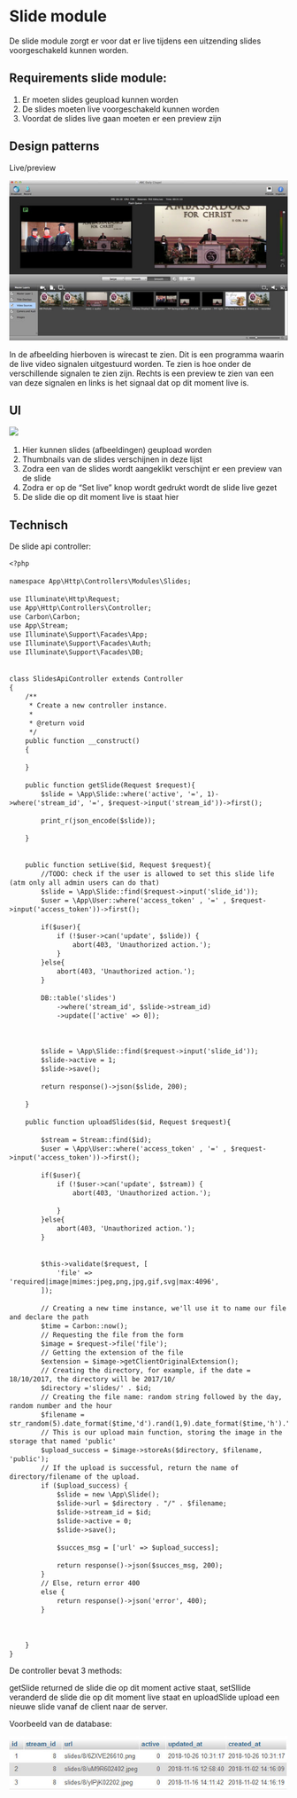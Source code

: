 # Slide module

De slide module zorgt er voor dat er live tijdens een uitzending slides voorgeschakeld kunnen worden. 



## Requirements slide module:

1. Er moeten slides geupload kunnen worden
2. De slides moeten live voorgeschakeld kunnen worden
3. Voordat de slides live gaan moeten er een preview zijn

## Design patterns

Live/preview

![](../../.gitbook/assets/afbeelding%20%281%29.png)

In de afbeelding hierboven is wirecast te zien. Dit is een programma waarin de live video signalen uitgestuurd worden. Te zien is hoe onder de verschillende signalen te zien zijn. Rechts is een preview te zien van een van deze signalen en links is het signaal dat op dit moment live is.



## UI

![](https://lh6.googleusercontent.com/2cv4N9MU2BaTqa5tNSDfb2aYzB30pGa_lLCeqoUF8kqTZ9gvJuK4b0kl7dojN2fhcHfABndbnmpbwcNTGTHf9hKaCtLWUQsOBBY5wYYQyrK7GoYrt0kbwwacxmQaNQZXFee1Ausl)

1. Hier kunnen slides \(afbeeldingen\) geupload worden
2. Thumbnails van de slides verschijnen in deze lijst
3. Zodra een van de slides wordt aangeklikt verschijnt er een preview van de slide
4. Zodra er op de “Set live” knop wordt gedrukt wordt de slide live gezet
5. De slide die op dit moment live is staat hier



## Technisch

De slide api controller:

```text
<?php

namespace App\Http\Controllers\Modules\Slides;

use Illuminate\Http\Request;
use App\Http\Controllers\Controller;
use Carbon\Carbon;
use App\Stream;
use Illuminate\Support\Facades\App;
use Illuminate\Support\Facades\Auth;
use Illuminate\Support\Facades\DB;


class SlidesApiController extends Controller
{
    /**
     * Create a new controller instance.
     *
     * @return void
     */
    public function __construct()
    {

    }

    public function getSlide(Request $request){
        $slide = \App\Slide::where('active', '=', 1)->where('stream_id', '=', $request->input('stream_id'))->first();

        print_r(json_encode($slide));

    }


    public function setLive($id, Request $request){
        //TODO: check if the user is allowed to set this slide life (atm only all admin users can do that)
        $slide = \App\Slide::find($request->input('slide_id'));
        $user = \App\User::where('access_token' , '=' , $request->input('access_token'))->first();

        if($user){
            if (!$user->can('update', $slide)) {
                abort(403, 'Unauthorized action.');
            }
        }else{
            abort(403, 'Unauthorized action.');
        }

        DB::table('slides')
            ->where('stream_id', $slide->stream_id)
            ->update(['active' => 0]);



        $slide = \App\Slide::find($request->input('slide_id'));
        $slide->active = 1;
        $slide->save();

        return response()->json($slide, 200);

    }

    public function uploadSlides($id, Request $request){

        $stream = Stream::find($id);
        $user = \App\User::where('access_token' , '=' , $request->input('access_token'))->first();

        if($user){
            if (!$user->can('update', $stream)) {
                abort(403, 'Unauthorized action.');

            }
        }else{
            abort(403, 'Unauthorized action.');
        }


        $this->validate($request, [
            'file' => 'required|image|mimes:jpeg,png,jpg,gif,svg|max:4096',
        ]);

        // Creating a new time instance, we'll use it to name our file and declare the path
        $time = Carbon::now();
        // Requesting the file from the form
        $image = $request->file('file');
        // Getting the extension of the file
        $extension = $image->getClientOriginalExtension();
        // Creating the directory, for example, if the date = 18/10/2017, the directory will be 2017/10/
        $directory ='slides/' . $id;
        // Creating the file name: random string followed by the day, random number and the hour
        $filename = str_random(5).date_format($time,'d').rand(1,9).date_format($time,'h').".".$extension;
        // This is our upload main function, storing the image in the storage that named 'public'
        $upload_success = $image->storeAs($directory, $filename, 'public');
        // If the upload is successful, return the name of directory/filename of the upload.
        if ($upload_success) {
            $slide = new \App\Slide();
            $slide->url = $directory . "/" . $filename;
            $slide->stream_id = $id;
            $slide->active = 0;
            $slide->save();

            $succes_msg = ['url' => $upload_success];

            return response()->json($succes_msg, 200);
        }
        // Else, return error 400
        else {
            return response()->json('error', 400);
        }



    }
}

```

De controller bevat 3 methods:

getSlide returned de slide die op dit moment active staat, setSllide veranderd de slide die op dit moment live staat en uploadSlide upload een nieuwe slide vanaf de client naar de server.



Voorbeeld van de database:

![](../../.gitbook/assets/slide-database.jpg)

